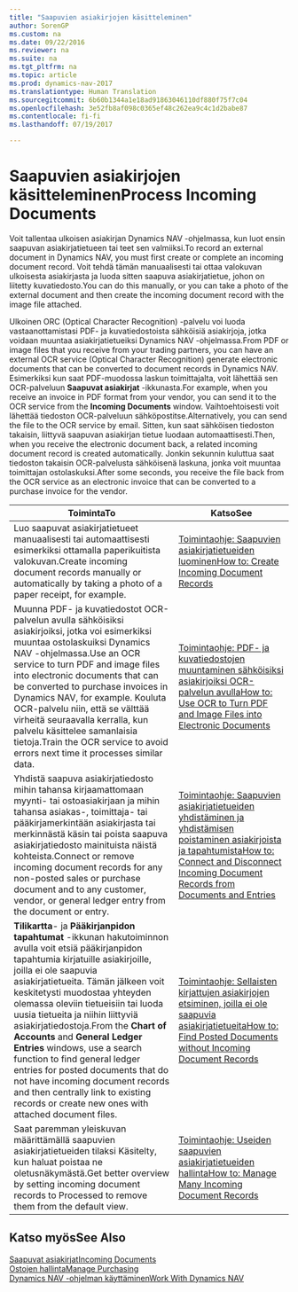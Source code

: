 ```yaml
---
title: "Saapuvien asiakirjojen käsitteleminen"
author: SorenGP
ms.custom: na
ms.date: 09/22/2016
ms.reviewer: na
ms.suite: na
ms.tgt_pltfrm: na
ms.topic: article
ms.prod: dynamics-nav-2017
ms.translationtype: Human Translation
ms.sourcegitcommit: 6b60b1344a1e18ad91863046110df880f75f7c04
ms.openlocfilehash: 3e52fb8af098c0365ef48c262ea9c4c1d2babe87
ms.contentlocale: fi-fi
ms.lasthandoff: 07/19/2017

---
```


# <a name="process-incoming-documents"></a><span data-ttu-id="fba58-102">Saapuvien asiakirjojen käsitteleminen</span><span class="sxs-lookup"><span data-stu-id="fba58-102">Process Incoming Documents</span></span>

<span data-ttu-id="fba58-103">Voit tallentaa ulkoisen asiakirjan Dynamics NAV -ohjelmassa, kun luot ensin saapuvan asiakirjatietueen tai teet sen valmiiksi.</span><span class="sxs-lookup"><span data-stu-id="fba58-103">To record an external document in Dynamics NAV, you must first create or complete an incoming document record.</span></span> <span data-ttu-id="fba58-104">Voit tehdä tämän manuaalisesti tai ottaa valokuvan ulkoisesta asiakirjasta ja luoda sitten saapuva asiakirjatietue, johon on liitetty kuvatiedosto.</span><span class="sxs-lookup"><span data-stu-id="fba58-104">You can do this manually, or you can take a photo of the external document and then create the incoming document record with the image file attached.</span></span>

<span data-ttu-id="fba58-105">Ulkoinen ORC (Optical Character Recognition) -palvelu voi luoda vastaanottamistasi PDF- ja kuvatiedostoista sähköisiä asiakirjoja, jotka voidaan muuntaa asiakirjatietueiksi Dynamics NAV -ohjelmassa.</span><span class="sxs-lookup"><span data-stu-id="fba58-105">From PDF or image files that you receive from your trading partners, you can have an external OCR service (Optical Character Recognition) generate electronic documents that can be converted to document records in Dynamics NAV.</span></span> <span data-ttu-id="fba58-106">Esimerkiksi kun saat PDF-muodossa laskun toimittajalta, voit lähettää sen OCR-palveluun **Saapuvat asiakirjat** -ikkunasta.</span><span class="sxs-lookup"><span data-stu-id="fba58-106">For example, when you receive an invoice in PDF format from your vendor, you can send it to the OCR service from the **Incoming Documents** window.</span></span> <span data-ttu-id="fba58-107">Vaihtoehtoisesti voit lähettää tiedoston OCR-palveluun sähköpostitse.</span><span class="sxs-lookup"><span data-stu-id="fba58-107">Alternatively, you can send the file to the OCR service by email.</span></span> <span data-ttu-id="fba58-108">Sitten, kun saat sähköisen tiedoston takaisin, liittyvä saapuvan asiakirjan tietue luodaan automaattisesti.</span><span class="sxs-lookup"><span data-stu-id="fba58-108">Then, when you receive the electronic document back, a related incoming document record is created automatically.</span></span> <span data-ttu-id="fba58-109">Jonkin sekunnin kuluttua saat tiedoston takaisin OCR-palvelusta sähköisenä laskuna, jonka voit muuntaa toimittajan ostolaskuksi.</span><span class="sxs-lookup"><span data-stu-id="fba58-109">After some seconds, you receive the file back from the OCR service as an electronic invoice that can be converted to a purchase invoice for the vendor.</span></span>

|<span data-ttu-id="fba58-110">Toiminta</span><span class="sxs-lookup"><span data-stu-id="fba58-110">To</span></span>     |<span data-ttu-id="fba58-111">Katso</span><span class="sxs-lookup"><span data-stu-id="fba58-111">See</span></span>                   |
|-------|----------------------|
|<span data-ttu-id="fba58-112">Luo saapuvat asiakirjatietueet manuaalisesti tai automaattisesti esimerkiksi ottamalla paperikuitista valokuvan.</span><span class="sxs-lookup"><span data-stu-id="fba58-112">Create incoming document records manually or automatically by taking a photo of a paper receipt, for example.</span></span>|[<span data-ttu-id="fba58-113">Toimintaohje: Saapuvien asiakirjatietueiden luominen</span><span class="sxs-lookup"><span data-stu-id="fba58-113">How to: Create Incoming Document Records</span></span>](across-how-create-income-document-records.md)|
|<span data-ttu-id="fba58-114">Muunna PDF- ja kuvatiedostot OCR-palvelun avulla sähköisiksi asiakirjoiksi, jotka voi esimerkiksi muuntaa ostolaskuiksi Dynamics NAV -ohjelmassa.</span><span class="sxs-lookup"><span data-stu-id="fba58-114">Use an OCR service to turn PDF and image files into electronic documents that can be converted to purchase invoices in Dynamics NAV, for example.</span></span> <span data-ttu-id="fba58-115">Kouluta OCR-palvelu niin, että se välttää virheitä seuraavalla kerralla, kun palvelu käsittelee samanlaisia tietoja.</span><span class="sxs-lookup"><span data-stu-id="fba58-115">Train the OCR service to avoid errors next time it processes similar data.</span></span>|[<span data-ttu-id="fba58-116">Toimintaohje: PDF- ja kuvatiedostojen muuntaminen sähköisiksi asiakirjoiksi OCR-palvelun avulla</span><span class="sxs-lookup"><span data-stu-id="fba58-116">How to: Use OCR to Turn PDF and Image Files into Electronic Documents</span></span>](across-how-use-ocr-pdf-images-files.md)|
|<span data-ttu-id="fba58-117">Yhdistä saapuva asiakirjatiedosto mihin tahansa kirjaamattomaan myynti- tai ostoasiakirjaan ja mihin tahansa asiakas-, toimittaja- tai pääkirjamerkintään asiakirjasta tai merkinnästä käsin tai poista saapuva asiakirjatiedosto mainituista näistä kohteista.</span><span class="sxs-lookup"><span data-stu-id="fba58-117">Connect or remove incoming document records for any non-posted sales or purchase document and to any customer, vendor, or general ledger entry from the document or entry.</span></span>|[<span data-ttu-id="fba58-118">Toimintaohje: Saapuvien asiakirjatietueiden yhdistäminen ja yhdistämisen poistaminen asiakirjoista ja tapahtumista</span><span class="sxs-lookup"><span data-stu-id="fba58-118">How to: Connect and Disconnect Incoming Document Records from Documents and Entries</span></span>](across-how-connect-disconnect-income-document-records.md)|
|<span data-ttu-id="fba58-119">**Tilikartta**- ja **Pääkirjanpidon tapahtumat** -ikkunan hakutoiminnon avulla voit etsiä pääkirjanpidon tapahtumia kirjatuille asiakirjoille, joilla ei ole saapuvia asiakirjatietueita. Tämän jälkeen voit keskitetysti muodostaa yhteyden olemassa oleviin tietueisiin tai luoda uusia tietueita ja niihin liittyviä asiakirjatiedostoja.</span><span class="sxs-lookup"><span data-stu-id="fba58-119">From the **Chart of Accounts** and **General Ledger Entries** windows, use a search function to find general ledger entries for posted documents that do not have incoming document records and then centrally link to existing records or create new ones with attached document files.</span></span>|[<span data-ttu-id="fba58-120">Toimintaohje: Sellaisten kirjattujen asiakirjojen etsiminen, joilla ei ole saapuvia asiakirjatietueita</span><span class="sxs-lookup"><span data-stu-id="fba58-120">How to: Find Posted Documents without Incoming Document Records</span></span>](across-how-find-posted-documents-without-income-document-records.md)|
|<span data-ttu-id="fba58-121">Saat paremman yleiskuvan määrittämällä saapuvien asiakirjatietueiden tilaksi Käsitelty, kun haluat poistaa ne oletusnäkymästä.</span><span class="sxs-lookup"><span data-stu-id="fba58-121">Get better overview by setting incoming document records to Processed to remove them from the default view.</span></span>|[<span data-ttu-id="fba58-122">Toimintaohje: Useiden saapuvien asiakirjatietueiden hallinta</span><span class="sxs-lookup"><span data-stu-id="fba58-122">How to: Manage Many Incoming Document Records</span></span>](across-how-manage-many-income-document-records.md)|

## <a name="see-also"></a><span data-ttu-id="fba58-123">Katso myös</span><span class="sxs-lookup"><span data-stu-id="fba58-123">See Also</span></span>  
[<span data-ttu-id="fba58-124">Saapuvat asiakirjat</span><span class="sxs-lookup"><span data-stu-id="fba58-124">Incoming Documents</span></span>](across-income-documents.md)  
[<span data-ttu-id="fba58-125">Ostojen hallinta</span><span class="sxs-lookup"><span data-stu-id="fba58-125">Manage Purchasing</span></span>](purchasing-manage-purchasing.md)  
[<span data-ttu-id="fba58-126">Dynamics NAV -ohjelman käyttäminen</span><span class="sxs-lookup"><span data-stu-id="fba58-126">Work With Dynamics NAV</span></span>](ui-work-product.md)

